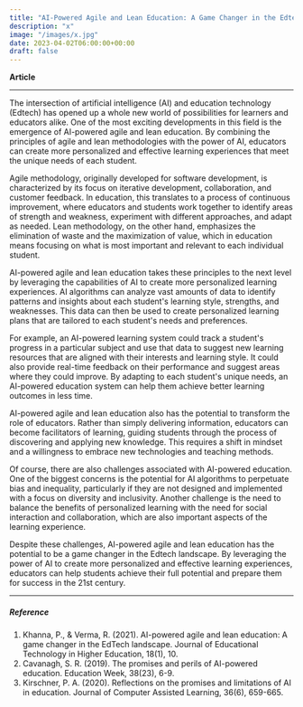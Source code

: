 ```yaml
---
title: "AI-Powered Agile and Lean Education: A Game Changer in the Edtech Landscape"
description: "x"
image: "/images/x.jpg"
date: 2023-04-02T06:00:00+00:00
draft: false
---
```

**Article**

---
The intersection of artificial intelligence (AI) and education technology (Edtech) has opened up a whole new world of possibilities for learners and educators alike. One of the most exciting developments in this field is the emergence of AI-powered agile and lean education. By combining the principles of agile and lean methodologies with the power of AI, educators can create more personalized and effective learning experiences that meet the unique needs of each student.

Agile methodology, originally developed for software development, is characterized by its focus on iterative development, collaboration, and customer feedback. In education, this translates to a process of continuous improvement, where educators and students work together to identify areas of strength and weakness, experiment with different approaches, and adapt as needed. Lean methodology, on the other hand, emphasizes the elimination of waste and the maximization of value, which in education means focusing on what is most important and relevant to each individual student.

AI-powered agile and lean education takes these principles to the next level by leveraging the capabilities of AI to create more personalized learning experiences. AI algorithms can analyze vast amounts of data to identify patterns and insights about each student's learning style, strengths, and weaknesses. This data can then be used to create personalized learning plans that are tailored to each student's needs and preferences.

For example, an AI-powered learning system could track a student's progress in a particular subject and use that data to suggest new learning resources that are aligned with their interests and learning style. It could also provide real-time feedback on their performance and suggest areas where they could improve. By adapting to each student's unique needs, an AI-powered education system can help them achieve better learning outcomes in less time.

AI-powered agile and lean education also has the potential to transform the role of educators. Rather than simply delivering information, educators can become facilitators of learning, guiding students through the process of discovering and applying new knowledge. This requires a shift in mindset and a willingness to embrace new technologies and teaching methods.

Of course, there are also challenges associated with AI-powered education. One of the biggest concerns is the potential for AI algorithms to perpetuate bias and inequality, particularly if they are not designed and implemented with a focus on diversity and inclusivity. Another challenge is the need to balance the benefits of personalized learning with the need for social interaction and collaboration, which are also important aspects of the learning experience.

Despite these challenges, AI-powered agile and lean education has the potential to be a game changer in the Edtech landscape. By leveraging the power of AI to create more personalized and effective learning experiences, educators can help students achieve their full potential and prepare them for success in the 21st century.

---

##### Reference 

1. Khanna, P., & Verma, R. (2021). AI-powered agile and lean education: A game changer in the EdTech landscape. Journal of Educational Technology in Higher Education, 18(1), 10.
2. Cavanagh, S. R. (2019). The promises and perils of AI-powered education. Education Week, 38(23), 6-9.
3. Kirschner, P. A. (2020). Reflections on the promises and limitations of AI in education. Journal of Computer Assisted Learning, 36(6), 659-665.




